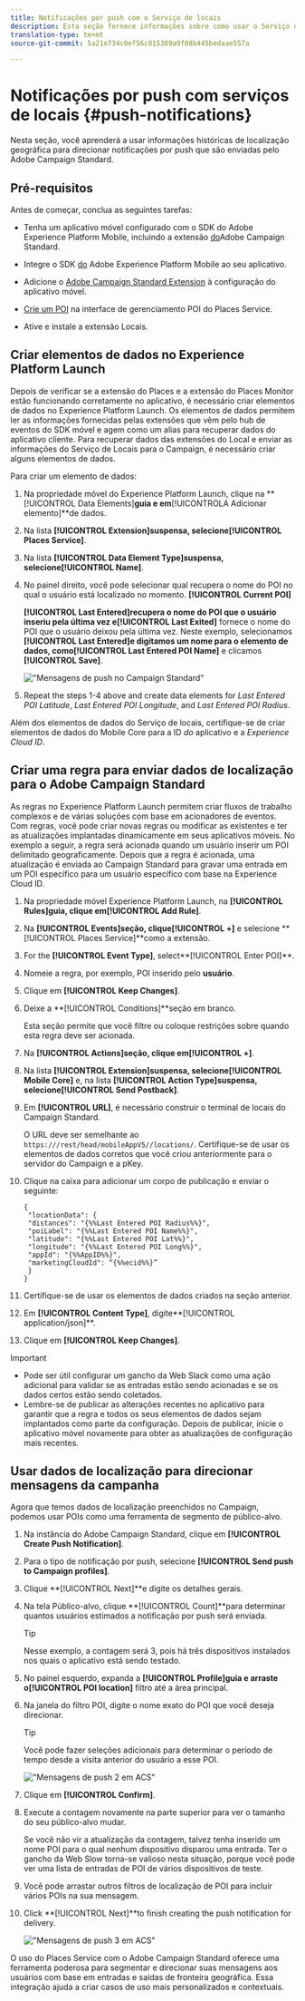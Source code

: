 ```yaml
---
title: Notificações por push com o Serviço de locais
description: Esta seção fornece informações sobre como usar o Serviço de Locais com notificações por push no Campaign Standard.
translation-type: tm+mt
source-git-commit: 5a21e734c0ef56c815389a9f08b445bedaae557a

---
```



# Notificações por push com serviços de locais {#push-notifications}

Nesta seção, você aprenderá a usar informações históricas de localização geográfica para direcionar notificações por push que são enviadas pelo Adobe Campaign Standard.

## Pré-requisitos

Antes de começar, conclua as seguintes tarefas:

* Tenha um aplicativo móvel configurado com o SDK do Adobe Experience Platform Mobile, incluindo a extensão [do](https://aep-sdks.gitbook.io/docs/using-mobile-extensions/adobe-campaign-standard)Adobe Campaign Standard.

* Integre o SDK [do](https://aep-sdks.gitbook.io/docs/getting-started/get-the-sdk) Adobe Experience Platform Mobile ao seu aplicativo.
* Adicione o [Adobe Campaign Standard Extension](https://aep-sdks.gitbook.io/docs/using-mobile-extensions/adobe-campaign-standard) à configuração do aplicativo móvel.

* [Crie um POI](/help/poi-mgmt-ui/create-a-poi-ui.md) na interface de gerenciamento POI do Places Service.

* Ative e instale a extensão [](/help/places-ext-aep-sdks/places-extension/places-extension.md)Locais.


## Criar elementos de dados no Experience Platform Launch

Depois de verificar se a extensão do Places e a extensão do Places Monitor estão funcionando corretamente no aplicativo, é necessário criar elementos de dados no Experience Platform Launch. Os elementos de dados permitem ler as informações fornecidas pelas extensões que vêm pelo hub de eventos do SDK móvel e agem como um alias para recuperar dados do aplicativo cliente. Para recuperar dados das extensões do Local e enviar as informações do Serviço de Locais para o Campaign, é necessário criar alguns elementos de dados.

Para criar um elemento de dados:

1. Na propriedade móvel do Experience Platform Launch, clique na **[!UICONTROL Data Elements]**guia e em**[!UICONTROLA Adicionar elemento]**de dados.
1. Na lista **[!UICONTROL Extension]**suspensa, selecione**[!UICONTROL Places Service]**.
1. Na lista **[!UICONTROL Data Element Type]**suspensa, selecione**[!UICONTROL Name]**.
1. No painel direito, você pode selecionar qual recupera o nome do POI no qual o usuário está localizado no momento. **[!UICONTROL Current POI]**

   **[!UICONTROL Last Entered]**recupera o nome do POI que o usuário inseriu pela última vez e**[!UICONTROL Last Exited]** fornece o nome do POI que o usuário deixou pela última vez. Neste exemplo, selecionamos **[!UICONTROL Last Entered]**e digitamos um nome para o elemento de dados, como**[!UICONTROL Last Entered POI Name]** e clicamos **[!UICONTROL Save]**.

   ![&quot;Mensagens de push no Campaign Standard&quot;](/help/assets/ACS_Push1.png)

1. Repeat the steps 1-4 above and create data elements for *Last Entered POI Latitude*, *Last Entered POI Longitude*, and *Last Entered POI Radius*.

Além dos elementos de dados do Serviço de locais, certifique-se de criar elementos de dados do Mobile Core para a ID *do* aplicativo e a *Experience Cloud ID*.

## Criar uma regra para enviar dados de localização para o Adobe Campaign Standard

As regras no Experience Platform Launch permitem criar fluxos de trabalho complexos e de várias soluções com base em acionadores de eventos. Com regras, você pode criar novas regras ou modificar as existentes e ter as atualizações implantadas dinamicamente em seus aplicativos móveis. No exemplo a seguir, a regra será acionada quando um usuário inserir um POI delimitado geograficamente. Depois que a regra é acionada, uma atualização é enviada ao Campaign Standard para gravar uma entrada em um POI específico para um usuário específico com base na Experience Cloud ID.

1. Na propriedade móvel Experience Platform Launch, na **[!UICONTROL Rules]**guia, clique em**[!UICONTROL Add Rule]**.
1. Na **[!UICONTROL Events]**seção, clique**[!UICONTROL +]** e selecione **[!UICONTROL Places Service]**como a extensão.
1. For the **[!UICONTROL Event Type]**, select**[!UICONTROL Enter POI]**.
1. Nomeie a regra, por exemplo, POI inserido pelo **usuário**.
1. Clique em **[!UICONTROL Keep Changes]**.
1. Deixe a **[!UICONTROL Conditions]**seção em branco.

   Esta seção permite que você filtre ou coloque restrições sobre quando esta regra deve ser acionada.

1. Na **[!UICONTROL Actions]**seção, clique em**[!UICONTROL +]**.
1. Na lista **[!UICONTROL Extension]**suspensa, selecione**[!UICONTROL Mobile Core]** e, na lista **[!UICONTROL Action Type]**suspensa, selecione**[!UICONTROL Send Postback]**.
1. Em **[!UICONTROL URL]**, é necessário construir o terminal de locais do Campaign Standard.

   O URL deve ser semelhante ao `https:///rest/head/mobileAppV5//locations/`.
Certifique-se de usar os elementos de dados corretos que você criou anteriormente para o servidor do Campaign e a pKey.

1. Clique na caixa para adicionar um corpo de publicação e enviar o seguinte:

   ```
   {
    "locationData": {
    "distances": "{%%Last Entered POI Radius%%}",
    "poiLabel": "{%%Last Entered POI Name%%}",
    "latitude": "{%%Last Entered POI Lat%%}",
    "longitude": "{%%Last Entered POI Long%%}",
    "appId": "{%%AppID%%}",
    "marketingCloudId": “{%%ecid%%}”
    }
   }
   ```

1. Certifique-se de usar os elementos de dados criados na seção anterior.
1. Em **[!UICONTROL Content Type]**, digite**[!UICONTROL application/json]**.
1. Clique em **[!UICONTROL Keep Changes]**.

>[!IMPORTANT]
>
>* Pode ser útil configurar um gancho da Web Slack como uma ação adicional para validar se as entradas estão sendo acionadas e se os dados certos estão sendo coletados.
>* Lembre-se de publicar as alterações recentes no aplicativo para garantir que a regra e todos os seus elementos de dados sejam implantados como parte da configuração. Depois de publicar, inicie o aplicativo móvel novamente para obter as atualizações de configuração mais recentes.


## Usar dados de localização para direcionar mensagens da campanha

Agora que temos dados de localização preenchidos no Campaign, podemos usar POIs como uma ferramenta de segmento de público-alvo.

1. Na instância do Adobe Campaign Standard, clique em **[!UICONTROL Create Push Notification]**.
1. Para o tipo de notificação por push, selecione **[!UICONTROL Send push to Campaign profiles]**.
1. Clique **[!UICONTROL Next]**e digite os detalhes gerais.
1. Na tela Público-alvo, clique **[!UICONTROL Count]**para determinar quantos usuários estimados a notificação por push será enviada.

   >[!TIP]
   >
   >Nesse exemplo, a contagem será 3, pois há três dispositivos instalados nos quais o aplicativo está sendo testado.

1. No painel esquerdo, expanda a **[!UICONTROL Profile]**guia e arraste o**[!UICONTROL POI location]** filtro até a área principal.
1. Na janela do filtro POI, digite o nome exato do POI que você deseja direcionar.

   >[!TIP]
   >
   >Você pode fazer seleções adicionais para determinar o período de tempo desde a visita anterior do usuário a esse POI.

   ![&quot;Mensagens de push 2 em ACS&quot;](/help/assets/ACS_push2.png)

1. Clique em **[!UICONTROL Confirm]**.
1. Execute a contagem novamente na parte superior para ver o tamanho do seu público-alvo mudar.

   Se você não vir a atualização da contagem, talvez tenha inserido um nome POI para o qual nenhum dispositivo disparou uma entrada. Ter o gancho da Web Slow torna-se valioso nesta situação, porque você pode ver uma lista de entradas de POI de vários dispositivos de teste.

1. Você pode arrastar outros filtros de localização de POI para incluir vários POIs na sua mensagem.
1. Click **[!UICONTROL Next]**to finish creating the push notification for delivery.

   ![&quot;Mensagens de push 3 em ACS&quot;](/help/assets/ACS_push3.png)

O uso do Places Service com o Adobe Campaign Standard oferece uma ferramenta poderosa para segmentar e direcionar suas mensagens aos usuários com base em entradas e saídas de fronteira geográfica. Essa integração ajuda a criar casos de uso mais personalizados e contextuais.